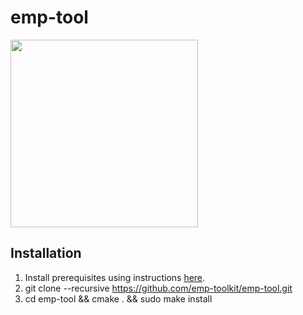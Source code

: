 # emp-tool
<img src="https://raw.githubusercontent.com/emp-toolkit/emp-readme/master/art/logo-full.jpg" width=300px/>

## Installation

1. Install prerequisites using instructions [here](https://github.com/emp-toolkit/emp-readme).
2. git clone --recursive https://github.com/emp-toolkit/emp-tool.git
3. cd emp-tool && cmake . && sudo make install
